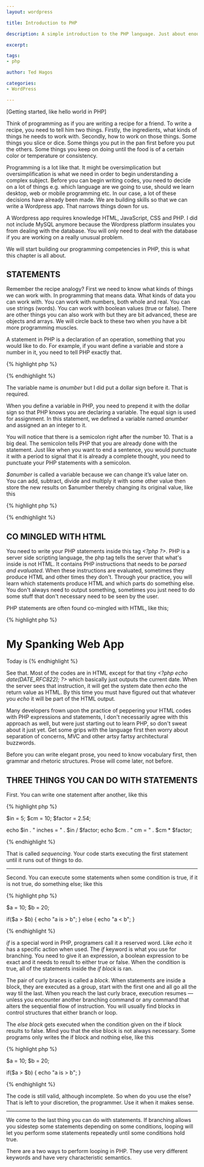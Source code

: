 ```yaml
---
layout: wordpress

title: Introduction to PHP

description: A simple introduction to the PHP language. Just about enough so you can build WordPress applications

excerpt: 

tags:
- php

author: Ted Hagos

categories:
- WordPress

---
```


[Getting started, like hello world in PHP]


Think of programming as if you are writing a recipe for a friend. To write a recipe, you need to tell him two things. Firstly, the ingredients, what kinds of things he needs to work with. Secondly, how to work on those things. Some things you slice or dice. Some things you put in the pan first before you put the others. Some things you keep on doing until the food is of a certain color or temperature or consistency.

Programming is a lot like that. It might be oversimplication but oversimplification is what we need in order to begin understanding a complex subject. Before you can begin writing codes, you need to decide on a lot of things e.g. which language are we going to use, should we learn desktop, web or mobile programming etc. In our case, a lot of these decisions have already been made. We are building skills so that we can write a Wordpress app. That narrows things down for us.

A Wordpress app requires knowledge HTML, JavaScript, CSS and PHP. I did not include MySQL anymore because the Wordpress platform insulates you from dealing with the database. You will only need to deal with the database if you are working on a really unusual problem.

We will start building our programming competencies in PHP, this is what this chapter is all about.

## STATEMENTS

Remember the recipe analogy? First we need to know what kinds of things we can work with. In programming that means data. What kinds of data you can work with. You can work with numbers, both whole and real. You can use strings (words). You can work with boolean values (true or false). There are other things you can also work with but they are bit advanced, these are objects and arrays. We will circle back to these two when you have a bit more programming muscles.

A statement in PHP is a declaration of an operation, something that you would like to do. For example, if you want define a variable and store a number in it, you need to tell PHP exactly that.

{% highlight php %}
<?php

$anumber=10; 4

?>
{% endhighlight %}

The variable name is *anumber* but I did put a dollar sign before it. That is required. 

When you define a variable in PHP, you need to prepend it with the dollar sign so that PHP knows you are declaring a variable. The equal sign is used for assignment. In this statement, we defined a variable named *anumber* and assigned an an integer to it.

You will notice that there is a semicolon right after the number 10. That is a big deal. The semicolon tells PHP that you are already done with the statement. Just like when you want to end a sentence, you would punctuate it with a period to signal that it is already a complete thought, you need to punctuate your PHP statements with a semicolon.

*$anumber* is called a variable because we can change it’s value later on. You can add, subtract, divide and multiply it with some other value then store the new results on $anumber thereby changing its original value, like this


{% highlight php %}

<?php

$i = 10;
$j = 20;
$k = "Hello";
$i = $j;
$i = $i + 1;

?>

{% endhighlight %}

## CO MINGLED WITH HTML

You need to write your PHP statements inside this tag *&lt;?php  ?&gt;*. PHP is a server side scripting language, the php tag tells the server that what's inside is not HTML. It contains PHP instructions that needs to be *parsed and evaluated*. When these instructions are evaluated, sometimes they produce HTML and other times they don't. Through your practice, you will learn which statements produce HTML and which parts do something else. You don't always need to output something, sometimes you just need to do some stuff that don't necessary need to be seen by the user. 

PHP statements are often found co-mingled with HTML, like this;

{% highlight php %}
<!doctype html>
<html lang=en>
<body>
  <h1>My Spanking Web App</h1>
  <span>Today is </span> <?php echo date(DATE_RFC822); ?>
</body>
</html>
{% endhighlight %}

See that. Most of the codes are in HTML except for that tiny *&lt;?php echo date(DATE_RFC822); ?&gt;* which basically just outputs the current date. When the server sees that instruction, it will get the  system date then *echo* the return value as HTML. By this time you must have figured out that whatever you *echo* it will be part of the HTML output.

Many developers frown upon the practice of peppering your HTML codes with PHP expressions and statements, I don't necessarily agree with this approach as well, but were just starting out to learn PHP, so don't sweat about it just yet. Get some grips with the language first then worry about separation of concerns, MVC and other artsy fartsy architectural buzzwords. 

Before you can write elegant prose, you need to know vocabulary first, then grammar and rhetoric structures. Prose will come later, not before. 


## THREE THINGS YOU CAN DO WITH STATEMENTS

First. You can write one statement after another, like this

{% highlight php %}

$in = 5;
$cm = 10;
$factor = 2.54;

echo $in . " inches = " . $in / $factor;
echo $cm . " cm = " . $cm * $factor;

{% endhighlight %}

That is called *sequencing*. Your code starts executing the first statement until it runs out of things to do. 

***

Second. You can execute some statements when some condition is true, if it is not true, do something else; like this

{% highlight php %}

$a = 10;
$b = 20;

if($a > $b) {
  echo "a is > b";
}
else {
  echo "a < b";
}

{% endhighlight %}

*if* is a special word in PHP, programers call it a reserved word. Like *echo* it has a specific action when used. The *if* keyword is what you use for branching. You need to give it an expression, a boolean expression to be exact and it needs to result to either true or false. When the condition is true, all of the statements inside the *if block* is ran. 

The pair of curly braces is called a *block*. When statements are inside a block, they are executed as a group, start with the first one and all go all the way til the last. When you reach the last curly brace, execution resumes &mdash; unless you encounter another branching command or any command that alters the sequential flow of instruction. You will usually find blocks in control structures that either branch or loop.  

The *else block* gets executed when the condition given on the if block results to false. Mind you that the else block is not always necessary. Some programs only writes the if block and nothing else, like this

{% highlight php %}

$a = 10;
$b = 20;

if($a > $b) {
  echo "a is > b";
}

{% endhighlight %}

The code is still valid, although incomplete. So when do you use the else? That is left to your discretion, the programmer. Use it when it makes sense. 


***

We come to the last thing you can do with statements. If branching allows you sidestep some statements depending on some conditions, looping will let you perform some statements repeatedly until some conditions hold true.

There are a two ways to perform looping in PHP. They use very different keywords and have very characteristic semantics. 

